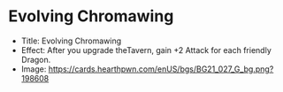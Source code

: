 # Evolving Chromawing
- Title:  Evolving Chromawing
- Effect:  After you upgrade theTavern, gain +2 Attack for each friendly Dragon.
- Image:  https://cards.hearthpwn.com/enUS/bgs/BG21_027_G_bg.png?198608
